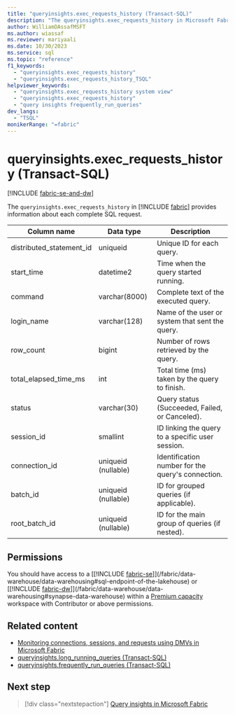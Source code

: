 ```yaml
---
title: "queryinsights.exec_requests_history (Transact-SQL)"
description: "The queryinsights.exec_requests_history in Microsoft Fabric provides information about each complete SQL request."
author: WilliamDAssafMSFT
ms.author: wiassaf
ms.reviewer: mariyaali
ms.date: 10/30/2023
ms.service: sql
ms.topic: "reference"
f1_keywords:
  - "queryinsights.exec_requests_history"
  - "queryinsights.exec_requests_history_TSQL"
helpviewer_keywords:
  - "queryinsights.exec_requests_history system view"
  - "queryinsights.exec_requests_history"
  - "query insights frequently_run_queries"
dev_langs:
  - "TSQL"
monikerRange: "=fabric" 
---
```

# queryinsights.exec_requests_history (Transact-SQL)
[!INCLUDE [fabric-se-and-dw](../../includes/applies-to-version/fabric-se-and-dw.md)]

  The `queryinsights.exec_requests_history` in [!INCLUDE [fabric](../../includes/fabric.md)] provides information about each complete SQL request.

| Column name | Data type | Description |
| --- | --- | --- |
|distributed_statement_id | uniqueid | Unique ID for each query.|
|start_time | datetime2 | Time when the query started running.|
|command | varchar(8000) | Complete text of the executed query.|
|login_name | varchar(128) | Name of the user or system that sent the query.|
|row_count | bigint | Number of rows retrieved by the query.|
|total_elapsed_time_ms | int | Total time (ms) taken by the query to finish.|
|status | varchar(30) | Query status (Succeeded, Failed, or Canceled).|
|session_id | smallint | ID linking the query to a specific user session.|
|connection_id | uniqueid (nullable) | Identification number for the query's connection.|
|batch_id | uniqueid (nullable) | ID for grouped queries (if applicable).|
|root_batch_id | uniqueid (nullable) | ID for the main group of queries (if nested).|

## Permissions

You should have access to a [[!INCLUDE [fabric-se](../../includes/fabric-se.md)]](/fabric/data-warehouse/data-warehousing#sql-endpoint-of-the-lakehouse) or [[!INCLUDE [fabric-dw](../../includes/fabric-dw.md)]](/fabric/data-warehouse/data-warehousing#synapse-data-warehouse) within a [Premium capacity](/power-bi/enterprise/service-premium-what-is) workspace with Contributor or above permissions.

## Related content

- [Monitoring connections, sessions, and requests using DMVs in Microsoft Fabric](/fabric/data-warehouse/monitor-using-dmv)
- [queryinsights.long_running_queries (Transact-SQL)](queryinsights-long-running-queries-transact-sql.md)
- [queryinsights.frequently_run_queries (Transact-SQL)](queryinsights-frequently-run-queries-transact-sql.md)

## Next step

> [!div class="nextstepaction"]
> [Query insights in Microsoft Fabric](/fabric/data-warehouse/query-insights)
